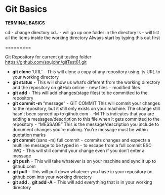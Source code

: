 Git Basics
=========
**TERMINAL BASICS**

cd - change directory
cd.. - will go up one folder in the directory
ls - will list all the items inside the working directory Always start by typing this out first

=========

Git Repository for current git testing folder
https://github.com/soujohn/gitTest01.git

-	**git clone** ‘URL’
  ⁃	This will clone a copy of any repository using its URL to your working directory
-	**git status**
  ⁃	This will show us what’s different from the working directory and the repository on gitHub online
    ⁃	new files
    ⁃	modified files
-	**git add**
  ⁃	This will add changes(stage files) to be committed to the repository
-	**git commit -m** “message”
  ⁃	GIT COMMIT This will commit your changes to the repository, but it still only exists on your machine. The change still hasn’t been synced up to github.com
  ⁃	-M This indicates that you are adding a messages/description to this file when it gets committed to the repository
  ⁃	“MESSAGE” This is the message/description you include to document changes you’re making. You’re message must be within quotation marks
-	**git commit** (sans -m) full commit
  ⁃	commits changes and expects a multiline message to be typed in
  ⁃	to escape from a full commit ESC :WQ
    ⁃	This will still commit your change even if you don’t enter a message
-	**git push**
  ⁃	This will take whatever is on your machine and sync it up to github.com
-	**git pull**
  ⁃	This will pull down whatever you have in your repository on github.com into your working directory
-	**git add .**, **git add -A**
  ⁃	This will add everything that is in your working directory
